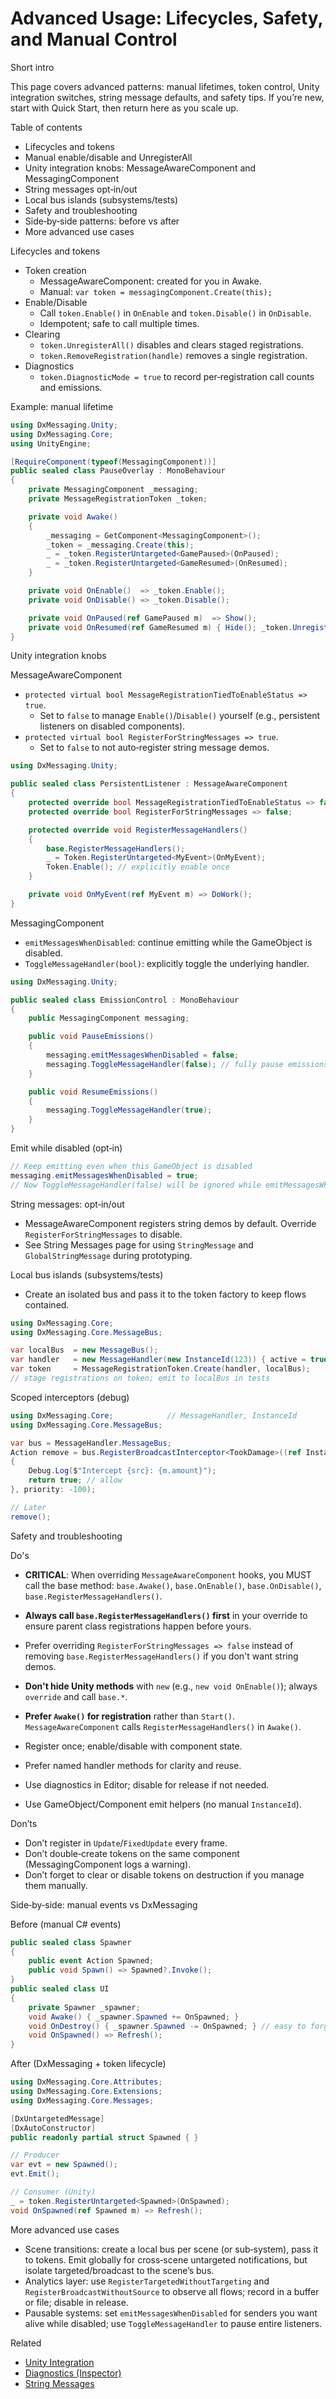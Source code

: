 # Advanced Usage: Lifecycles, Safety, and Manual Control

Short intro

This page covers advanced patterns: manual lifetimes, token control, Unity integration switches, string message defaults, and safety tips. If you’re new, start with Quick Start, then return here as you scale up.

Table of contents

- Lifecycles and tokens
- Manual enable/disable and UnregisterAll
- Unity integration knobs: MessageAwareComponent and MessagingComponent
- String messages opt‑in/out
- Local bus islands (subsystems/tests)
- Safety and troubleshooting
- Side‑by‑side patterns: before vs after
- More advanced use cases

Lifecycles and tokens

- Token creation
  - MessageAwareComponent: created for you in Awake.
  - Manual: `var token = messagingComponent.Create(this);`
- Enable/Disable
  - Call `token.Enable()` in `OnEnable` and `token.Disable()` in `OnDisable`.
  - Idempotent; safe to call multiple times.
- Clearing
  - `token.UnregisterAll()` disables and clears staged registrations.
  - `token.RemoveRegistration(handle)` removes a single registration.
- Diagnostics
  - `token.DiagnosticMode = true` to record per‑registration call counts and emissions.

Example: manual lifetime

```csharp
using DxMessaging.Unity;
using DxMessaging.Core;
using UnityEngine;

[RequireComponent(typeof(MessagingComponent))]
public sealed class PauseOverlay : MonoBehaviour
{
    private MessagingComponent _messaging;
    private MessageRegistrationToken _token;

    private void Awake()
    {
        _messaging = GetComponent<MessagingComponent>();
        _token = _messaging.Create(this);
        _ = _token.RegisterUntargeted<GamePaused>(OnPaused);
        _ = _token.RegisterUntargeted<GameResumed>(OnResumed);
    }

    private void OnEnable()  => _token.Enable();
    private void OnDisable() => _token.Disable();

    private void OnPaused(ref GamePaused m)  => Show();
    private void OnResumed(ref GameResumed m) { Hide(); _token.UnregisterAll(); }
}
```

Unity integration knobs

MessageAwareComponent

- `protected virtual bool MessageRegistrationTiedToEnableStatus => true`.
  - Set to `false` to manage `Enable()`/`Disable()` yourself (e.g., persistent listeners on disabled components).
- `protected virtual bool RegisterForStringMessages => true`.
  - Set to `false` to not auto‑register string message demos.

```csharp
using DxMessaging.Unity;

public sealed class PersistentListener : MessageAwareComponent
{
    protected override bool MessageRegistrationTiedToEnableStatus => false; // stays enabled when component disables
    protected override bool RegisterForStringMessages => false;             // opt out of string demos

    protected override void RegisterMessageHandlers()
    {
        base.RegisterMessageHandlers();
        _ = Token.RegisterUntargeted<MyEvent>(OnMyEvent);
        Token.Enable(); // explicitly enable once
    }

    private void OnMyEvent(ref MyEvent m) => DoWork();
}
```

MessagingComponent

- `emitMessagesWhenDisabled`: continue emitting while the GameObject is disabled.
- `ToggleMessageHandler(bool)`: explicitly toggle the underlying handler.

```csharp
using DxMessaging.Unity;

public sealed class EmissionControl : MonoBehaviour
{
    public MessagingComponent messaging;

    public void PauseEmissions()
    {
        messaging.emitMessagesWhenDisabled = false;
        messaging.ToggleMessageHandler(false); // fully pause emissions
    }

    public void ResumeEmissions()
    {
        messaging.ToggleMessageHandler(true);
    }
}
```

Emit while disabled (opt‑in)

```csharp
// Keep emitting even when this GameObject is disabled
messaging.emitMessagesWhenDisabled = true;
// Now ToggleMessageHandler(false) will be ignored while emitMessagesWhenDisabled is true
```

String messages: opt‑in/out

- MessageAwareComponent registers string demos by default. Override `RegisterForStringMessages` to disable.
- See String Messages page for using `StringMessage` and `GlobalStringMessage` during prototyping.

Local bus islands (subsystems/tests)

- Create an isolated bus and pass it to the token factory to keep flows contained.

```csharp
using DxMessaging.Core;
using DxMessaging.Core.MessageBus;

var localBus  = new MessageBus();
var handler   = new MessageHandler(new InstanceId(123)) { active = true };
var token     = MessageRegistrationToken.Create(handler, localBus);
// stage registrations on token; emit to localBus in tests
```

Scoped interceptors (debug)

```csharp
using DxMessaging.Core;            // MessageHandler, InstanceId
using DxMessaging.Core.MessageBus;

var bus = MessageHandler.MessageBus;
Action remove = bus.RegisterBroadcastInterceptor<TookDamage>((ref InstanceId src, ref TookDamage m) =>
{
    Debug.Log($"Intercept {src}: {m.amount}");
    return true; // allow
}, priority: -100);

// Later
remove();
```

Safety and troubleshooting

Do's

- **CRITICAL**: When overriding `MessageAwareComponent` hooks, you MUST call the base method: `base.Awake()`, `base.OnEnable()`, `base.OnDisable()`, `base.RegisterMessageHandlers()`.
- **Always call `base.RegisterMessageHandlers()` first** in your override to ensure parent class registrations happen before yours.
- Prefer overriding `RegisterForStringMessages => false` instead of removing `base.RegisterMessageHandlers()` if you don't want string demos.
- **Don't hide Unity methods** with `new` (e.g., `new void OnEnable()`); always `override` and call `base.*`.

- **Prefer `Awake()` for registration** rather than `Start()`. `MessageAwareComponent` calls `RegisterMessageHandlers()` in `Awake()`.
- Register once; enable/disable with component state.
- Prefer named handler methods for clarity and reuse.
- Use diagnostics in Editor; disable for release if not needed.
- Use GameObject/Component emit helpers (no manual `InstanceId`).

Don’ts

- Don’t register in `Update`/`FixedUpdate` every frame.
- Don’t double‑create tokens on the same component (MessagingComponent logs a warning).
- Don’t forget to clear or disable tokens on destruction if you manage them manually.

Side‑by‑side: manual events vs DxMessaging

Before (manual C# events)

```csharp
public sealed class Spawner
{
    public event Action Spawned;
    public void Spawn() => Spawned?.Invoke();
}
public sealed class UI
{
    private Spawner _spawner;
    void Awake() { _spawner.Spawned += OnSpawned; }
    void OnDestroy() { _spawner.Spawned -= OnSpawned; } // easy to forget
    void OnSpawned() => Refresh();
}
```

After (DxMessaging + token lifecycle)

```csharp
using DxMessaging.Core.Attributes;
using DxMessaging.Core.Extensions;
using DxMessaging.Core.Messages;

[DxUntargetedMessage]
[DxAutoConstructor]
public readonly partial struct Spawned { }

// Producer
var evt = new Spawned();
evt.Emit();

// Consumer (Unity)
_ = token.RegisterUntargeted<Spawned>(OnSpawned);
void OnSpawned(ref Spawned m) => Refresh();
```

More advanced use cases

- Scene transitions: create a local bus per scene (or sub‑system), pass it to tokens. Emit globally for cross‑scene untargeted notifications, but isolate targeted/broadcast to the scene’s bus.
- Analytics layer: use `RegisterTargetedWithoutTargeting` and `RegisterBroadcastWithoutSource` to observe all flows; record in a buffer or file; disable in release.
- Pausable systems: set `emitMessagesWhenDisabled` for senders you want alive while disabled; use `ToggleMessageHandler` to pause entire listeners.

Related

- [Unity Integration](UnityIntegration.md)
- [Diagnostics (Inspector)](Diagnostics.md)
- [String Messages](StringMessages.md)
